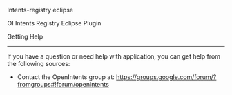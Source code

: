 Intents-registry eclipse

OI Intents Registry Eclipse Plugin

Getting Help
**********************************************************************************************************************
If you have a question or need help with application, you can get help from the following sources:

* Contact the OpenIntents group at: https://groups.google.com/forum/?fromgroups#!forum/openintents

